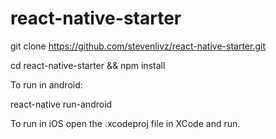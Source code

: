 # react-native-starter

git clone https://github.com/stevenlivz/react-native-starter.git

cd react-native-starter && npm install

To run in android:

react-native run-android

To run in iOS open the .xcodeproj file in XCode and run.

